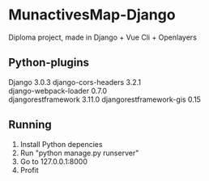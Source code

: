 # MunactivesMap-Django

Diploma project, made in Django + Vue Cli + Openlayers

## Python-plugins
Django                  3.0.3 
django-cors-headers     3.2.1  
django-webpack-loader   0.7.0  
djangorestframework     3.11.0 
djangorestframework-gis 0.15   

## Running
1) Install Python depencies
2) Run "python manage.py runserver"
3) Go to 127.0.0.1:8000
4) Profit
